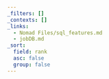 ```yaml
---
_filters: []
_contexts: []
_links:
  - Nomad Files/sql_features.md
  - jobDB.md
_sort:
  field: rank
  asc: false
  group: false
---
```

